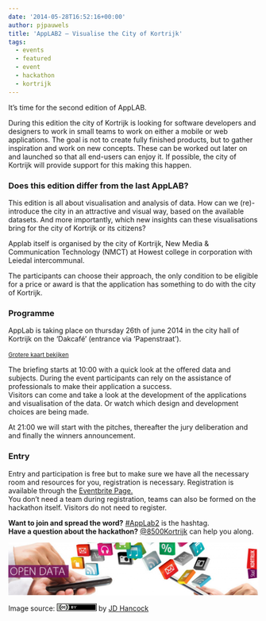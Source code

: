 ```yaml
---
date: '2014-05-28T16:52:16+00:00'
author: pjpauwels
title: 'AppLAB2 – Visualise the City of Kortrijk'
tags:
  - events
  - featured
  - event
  - hackathon
  - kortrijk
---
```


It’s time for the second edition of AppLAB.

During this edition the city of Kortrijk is looking for software developers and designers to work in small teams to work on either a mobile or web applications. The goal is not to create fully finished products, but to gather inspiration and work on new concepts. These can be worked out later on and launched so that all end-users can enjoy it. If possible, the city of Kortrijk will provide support for this making this happen.

### Does this edition differ from the last AppLAB?

This edition is all about visualisation and analysis of data. How can we (re)-introduce the city in an attractive and visual way, based on the available datasets. And more importantly, which new insights can these visualisations bring for the city of Kortrijk or its citizens?

Applab itself is organised by the city of Kortrijk, New Media &amp; Communication Technology (NMCT) at Howest college in corporation with Leiedal intercommunal.

The participants can choose their approach, the only condition to be eligible for a price or award is that the application has something to do with the city of Kortrijk.

### Programme

AppLab is taking place on thursday 26th of june 2014 in the city hall of Kortrijk on the ‘Dakcafé’ (entrance via ‘Papenstraat’).

<small>[Grotere kaart bekijken](http://www.openstreetmap.org/#map=18/50.82834/3.26376)</small>

The briefing starts at 10:00 with a quick look at the offered data and subjects. During the event participants can rely on the assistance of professionals to make their application a success.  
Visitors can come and take a look at the development of the applications and visualisation of the data. Or watch which design and development choices are being made.

At 21:00 we will start with the pitches, thereafter the jury deliberation and and finally the winners announcement.

### Entry

Entry and participation is free but to make sure we have all the necessary room and resources for you, registration is necessary. Registration is available through the [Eventbrite Page.](https://www.eventbrite.com/e/tickets-applab-2-11758950337)  
You don’t need a team during registration, teams can also be formed on the hackathon itself. Visitors do not need to register.

**Want to join and spread the word?** [\#AppLab2](https://twitter.com/search?q=%23applab2&src=typd) is the hashtag.  
**Have a question about the hackathon?** [@8500Kortrijk](https://twitter.com/8500Kortrijk) can help you along.

[![Open data Kortrijk](Screen-Shot-2014-05-28-at-16.51.11-1024x217.png)](http://www.kortrijk.be/opendata/evenementen/applab2)

Image source: [![Creative Commons Attribution 2.0 Generic License](80x15.png 'Creative Commons Attribution 2.0 Generic License')](http://creativecommons.org/licenses/by/2.0/) by [ ](http://www.flickr.com/people/jdhancock/)[JD Hancock](http://www.flickr.com/people/jdhancock/)[ ](http://www.imagecodr.org/)
